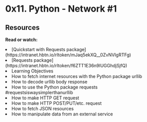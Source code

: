 # 0x11. Python - Network #1

## Resources
<b>Read or watch:</b>

<li>[Quickstart with Requests package](https://intranet.hbtn.io/rltoken/mJaq5ekXQ__0ZvNVIgRTFg)
<li>[Requests package](https://intranet.hbtn.io/rltoken/f6ZTT1E36n9lUGGhdjSjfQ)

 <li>Learning Objectives</li>
 <li>How to fetch internet resources with the Python package urllib</li>
 
 <li>How to decode urllib body response</li>
 <li>How to use the Python package requests #requestsiswaysimplerthanurllib</li>
 <li>How to make HTTP GET request</li>
 <li>How to make HTTP POST/PUT/etc. request</li>
 <li>How to fetch JSON resources</li>
 <li>How to manipulate data from an external service</li>
